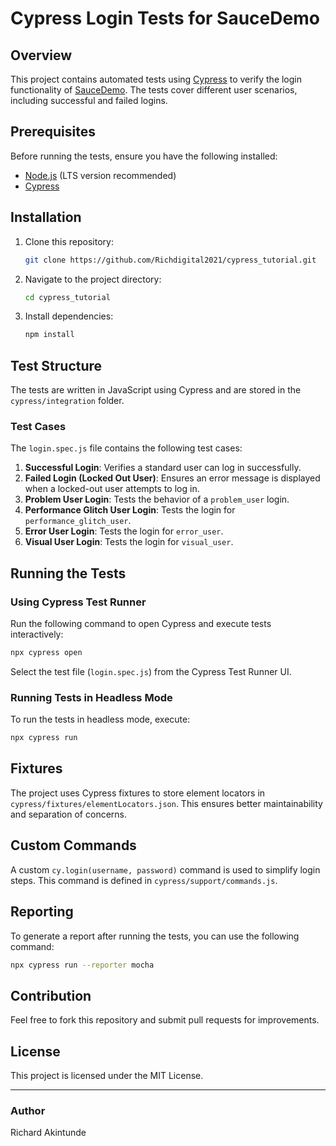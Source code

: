 # Cypress Login Tests for SauceDemo

## Overview

This project contains automated tests using [Cypress](https://www.cypress.io/) to verify the login functionality of [SauceDemo](https://www.saucedemo.com/). The tests cover different user scenarios, including successful and failed logins.

## Prerequisites

Before running the tests, ensure you have the following installed:

- [Node.js](https://nodejs.org/) (LTS version recommended)
- [Cypress](https://docs.cypress.io/guides/getting-started/installing-cypress.html)

## Installation

1. Clone this repository:
   ```sh
   git clone https://github.com/Richdigital2021/cypress_tutorial.git
   ```
2. Navigate to the project directory:
   ```sh
   cd cypress_tutorial
   ```
3. Install dependencies:
   ```sh
   npm install
   ```

## Test Structure

The tests are written in JavaScript using Cypress and are stored in the `cypress/integration` folder.

### Test Cases

The `login.spec.js` file contains the following test cases:

1. **Successful Login**: Verifies a standard user can log in successfully.
2. **Failed Login (Locked Out User)**: Ensures an error message is displayed when a locked-out user attempts to log in.
3. **Problem User Login**: Tests the behavior of a `problem_user` login.
4. **Performance Glitch User Login**: Tests the login for `performance_glitch_user`.
5. **Error User Login**: Tests the login for `error_user`.
6. **Visual User Login**: Tests the login for `visual_user`.

## Running the Tests

### Using Cypress Test Runner

Run the following command to open Cypress and execute tests interactively:

```sh
npx cypress open
```

Select the test file (`login.spec.js`) from the Cypress Test Runner UI.

### Running Tests in Headless Mode

To run the tests in headless mode, execute:

```sh
npx cypress run
```

## Fixtures

The project uses Cypress fixtures to store element locators in `cypress/fixtures/elementLocators.json`. This ensures better maintainability and separation of concerns.

## Custom Commands

A custom `cy.login(username, password)` command is used to simplify login steps. This command is defined in `cypress/support/commands.js`.

## Reporting

To generate a report after running the tests, you can use the following command:

```sh
npx cypress run --reporter mocha
```

## Contribution

Feel free to fork this repository and submit pull requests for improvements.

## License

This project is licensed under the MIT License.

---

### Author

Richard Akintunde
